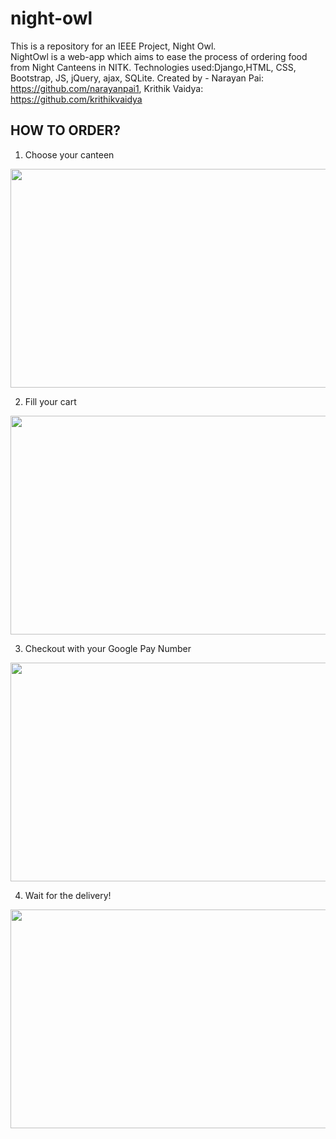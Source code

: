 # night-owl
This is a repository for an IEEE Project, Night Owl.  
NightOwl is a web-app which aims to ease the process of ordering food from Night Canteens in NITK.
Technologies used:Django,HTML, CSS, Bootstrap, JS, jQuery, ajax, SQLite.
Created by - 
Narayan Pai: https://github.com/narayanpai1, Krithik Vaidya: https://github.com/krithikvaidya


## HOW TO ORDER?

1. Choose your canteen
<img src="https://user-images.githubusercontent.com/43881774/77106261-cd207c00-6a44-11ea-9ac9-2581248e3427.JPG" width="650" height="350" />

2. Fill your cart
<img src="https://user-images.githubusercontent.com/43881774/77106269-d01b6c80-6a44-11ea-9b45-144893400114.JPG" width="650" height="350" />

3. Checkout with your Google Pay Number
<img src="https://user-images.githubusercontent.com/43881774/77106284-d6a9e400-6a44-11ea-973c-abd3426cd728.JPG" width="650" height="350" />

4. Wait for the delivery!
<img src="https://user-images.githubusercontent.com/43881774/77106292-d873a780-6a44-11ea-8d2f-a8b78c033cca.jpg" width="650" height="350" />
